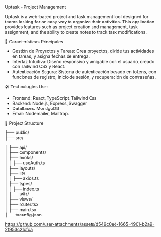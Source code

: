 Uptask - Project Management

Uptask is a web-based project and task management tool designed for teams looking for an easy way to organize their activities. This application provides features such as project creation and management, task assignment, and the ability to create notes to track task modifications.

🚀 Características Principales
- Gestión de Proyectos y Tareas: Crea proyectos, divide tus actividades en tareas, y asigna fechas de entrega.
- Interfaz Intuitiva: Diseño responsivo y amigable con el usuario, creado con Tailwind CSS y React.
- Autenticación Segura: Sistema de autenticación basado en tokens, con funciones de registro, inicio de sesión, y recuperación de contraseñas.

🛠️ Technologies User
- Frontend: React, TypeScript, Tailwind Css
- Backend: Node.js, Express, Swagger
- DataBases: MondgoDB
- Email: Nodemailer, Mailtrap.

 📂 Project Structure
 
├── public/               
├── src/

│   ├── api/              
│   ├── components/       
│   ├── hooks/            
│   │   ├── useAuth.ts    
│   ├── layouts/          
│   ├── lib/              
│   │   ├── axios.ts      
│   ├── types/            
│   │   ├── index.ts      
│   ├── utils/           
│   ├── views/            
│   ├── router.tsx        
│   ├── main.tsx          
├── tsconfig.json          

 
https://github.com/user-attachments/assets/d549c0ed-1665-4901-b2a9-2f953c21cfca

